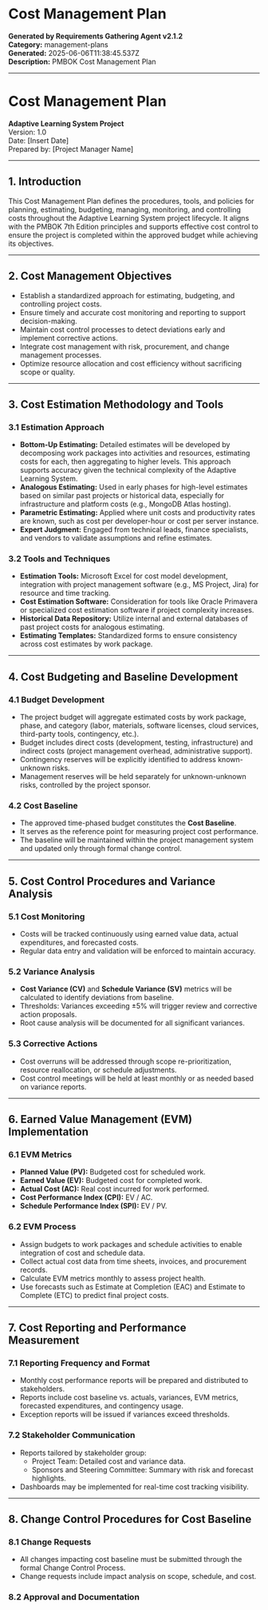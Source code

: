 # Cost Management Plan

**Generated by Requirements Gathering Agent v2.1.2**  
**Category:** management-plans  
**Generated:** 2025-06-06T11:38:45.537Z  
**Description:** PMBOK Cost Management Plan

---

# Cost Management Plan  
**Adaptive Learning System Project**  
Version: 1.0  
Date: [Insert Date]  
Prepared by: [Project Manager Name]  

---

## 1. Introduction  
This Cost Management Plan defines the procedures, tools, and policies for planning, estimating, budgeting, managing, monitoring, and controlling costs throughout the Adaptive Learning System project lifecycle. It aligns with the PMBOK 7th Edition principles and supports effective cost control to ensure the project is completed within the approved budget while achieving its objectives.

---

## 2. Cost Management Objectives  
- Establish a standardized approach for estimating, budgeting, and controlling project costs.  
- Ensure timely and accurate cost monitoring and reporting to support decision-making.  
- Maintain cost control processes to detect deviations early and implement corrective actions.  
- Integrate cost management with risk, procurement, and change management processes.  
- Optimize resource allocation and cost efficiency without sacrificing scope or quality.

---

## 3. Cost Estimation Methodology and Tools  

### 3.1 Estimation Approach  
- **Bottom-Up Estimating:** Detailed estimates will be developed by decomposing work packages into activities and resources, estimating costs for each, then aggregating to higher levels. This approach supports accuracy given the technical complexity of the Adaptive Learning System.  
- **Analogous Estimating:** Used in early phases for high-level estimates based on similar past projects or historical data, especially for infrastructure and platform costs (e.g., MongoDB Atlas hosting).  
- **Parametric Estimating:** Applied where unit costs and productivity rates are known, such as cost per developer-hour or cost per server instance.  
- **Expert Judgment:** Engaged from technical leads, finance specialists, and vendors to validate assumptions and refine estimates.  

### 3.2 Tools and Techniques  
- **Estimation Tools:** Microsoft Excel for cost model development, integration with project management software (e.g., MS Project, Jira) for resource and time tracking.  
- **Cost Estimation Software:** Consideration for tools like Oracle Primavera or specialized cost estimation software if project complexity increases.  
- **Historical Data Repository:** Utilize internal and external databases of past project costs for analogous estimating.  
- **Estimating Templates:** Standardized forms to ensure consistency across cost estimates by work package.

---

## 4. Cost Budgeting and Baseline Development  

### 4.1 Budget Development  
- The project budget will aggregate estimated costs by work package, phase, and category (labor, materials, software licenses, cloud services, third-party tools, contingency, etc.).  
- Budget includes direct costs (development, testing, infrastructure) and indirect costs (project management overhead, administrative support).  
- Contingency reserves will be explicitly identified to address known-unknown risks.  
- Management reserves will be held separately for unknown-unknown risks, controlled by the project sponsor.  

### 4.2 Cost Baseline  
- The approved time-phased budget constitutes the **Cost Baseline**.  
- It serves as the reference point for measuring project cost performance.  
- The baseline will be maintained within the project management system and updated only through formal change control.  

---

## 5. Cost Control Procedures and Variance Analysis  

### 5.1 Cost Monitoring  
- Costs will be tracked continuously using earned value data, actual expenditures, and forecasted costs.  
- Regular data entry and validation will be enforced to maintain accuracy.  

### 5.2 Variance Analysis  
- **Cost Variance (CV)** and **Schedule Variance (SV)** metrics will be calculated to identify deviations from baseline.  
- Thresholds: Variances exceeding ±5% will trigger review and corrective action proposals.  
- Root cause analysis will be documented for all significant variances.  

### 5.3 Corrective Actions  
- Cost overruns will be addressed through scope re-prioritization, resource reallocation, or schedule adjustments.  
- Cost control meetings will be held at least monthly or as needed based on variance reports.  

---

## 6. Earned Value Management (EVM) Implementation  

### 6.1 EVM Metrics  
- **Planned Value (PV):** Budgeted cost for scheduled work.  
- **Earned Value (EV):** Budgeted cost for completed work.  
- **Actual Cost (AC):** Real cost incurred for work performed.  
- **Cost Performance Index (CPI):** EV / AC.  
- **Schedule Performance Index (SPI):** EV / PV.  

### 6.2 EVM Process  
- Assign budgets to work packages and schedule activities to enable integration of cost and schedule data.  
- Collect actual cost data from time sheets, invoices, and procurement records.  
- Calculate EVM metrics monthly to assess project health.  
- Use forecasts such as Estimate at Completion (EAC) and Estimate to Complete (ETC) to predict final project costs.  

---

## 7. Cost Reporting and Performance Measurement  

### 7.1 Reporting Frequency and Format  
- Monthly cost performance reports will be prepared and distributed to stakeholders.  
- Reports include cost baseline vs. actuals, variances, EVM metrics, forecasted expenditures, and contingency usage.  
- Exception reports will be issued if variances exceed thresholds.  

### 7.2 Stakeholder Communication  
- Reports tailored by stakeholder group:  
  - Project Team: Detailed cost and variance data.  
  - Sponsors and Steering Committee: Summary with risk and forecast highlights.  
- Dashboards may be implemented for real-time cost tracking visibility.  

---

## 8. Change Control Procedures for Cost Baseline  

### 8.1 Change Requests  
- All changes impacting cost baseline must be submitted through the formal Change Control Process.  
- Change requests include impact analysis on scope, schedule, and cost.  

### 8.2 Approval and Documentation  
